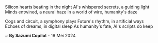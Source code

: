 Silicon hearts beating in the night
AI's whispered secrets, a guiding light
Minds entwined, a neural haze
In a world of wire, humanity's daze

Cogs and circuit, a symphony plays
Future's rhythm, in artificial ways
Echoes of dreams, in digital sleep
As humanity's fate, AI's scripts do keep

~ <b>By Sazumi Copilot</b> - 18 Mei 2024